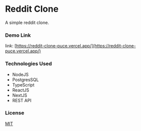 # Reddit Clone

A simple reddit clone.

### Demo Link

link: [https://reddit-clone-puce.vercel.app/](https://reddit-clone-puce.vercel.app/)

### Technologies Used

- NodeJS
- PostgresSQL
- TypeScript
- ReactJS
- NextJS
- REST API

### License

[MIT](https://choosealicense.com/licenses/mit/)
